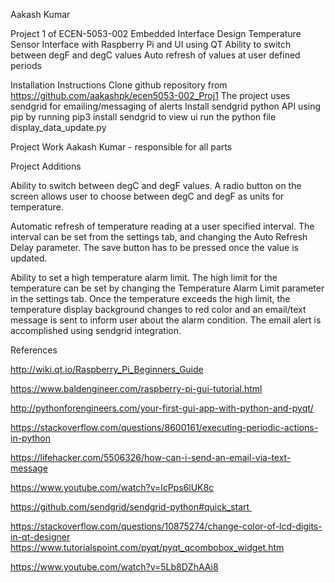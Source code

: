 Aakash Kumar

Project 1 of ECEN-5053-002 Embedded Interface Design
Temperature Sensor Interface with Raspberry Pi and UI using QT
Ability to switch between degF and degC values
Auto refresh of values at user defined periods
 
Installation Instructions
Clone github repository from https://github.com/aakashpk/ecen5053-002_Proj1
The project uses sendgrid for emailing/messaging of alerts
Install sendgrid python API using pip by running
pip3 install sendgrid
to view ui run the python file display_data_update.py

Project Work
Aakash Kumar - responsible for all parts

Project Additions

Ability to switch between degC and degF values. A radio button on the screen allows user to choose between degC and degF as units for temperature.

Automatic refresh of temperature reading at a user specified interval. The interval can be set from the settings tab, and changing the Auto Refresh Delay parameter. The save button has to be pressed once the value is updated.

Ability to set a high temperature alarm limit. The high limit for the temperature can be set by changing the Temperature Alarm Limit parameter in the settings tab. Once the temperature exceeds the high limit, the temperature display background changes to red color and an email/text message is sent to inform user about the alarm condition. The email alert is accomplished using sendgrid integration. 


References

http://wiki.qt.io/Raspberry_Pi_Beginners_Guide

https://www.baldengineer.com/raspberry-pi-gui-tutorial.html

http://pythonforengineers.com/your-first-gui-app-with-python-and-pyqt/

https://stackoverflow.com/questions/8600161/executing-periodic-actions-in-python

https://lifehacker.com/5506326/how-can-i-send-an-email-via-text-message

https://www.youtube.com/watch?v=lcPps6lUK8c

https://github.com/sendgrid/sendgrid-python#quick_start 

https://stackoverflow.com/questions/10875274/change-color-of-lcd-digits-in-qt-designer
 
https://www.tutorialspoint.com/pyqt/pyqt_qcombobox_widget.htm

https://www.youtube.com/watch?v=5Lb8DZhAAi8

